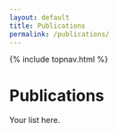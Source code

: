 ```yaml
---
layout: default
title: Publications
permalink: /publications/
---
```


{% include topnav.html %}

# Publications
Your list here.
